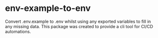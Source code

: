 # env-example-to-env
Convert .env.example to .env whilst using any exported variables to fill in any missing data. This package was created to provide a cli tool for CI/CD automations.
